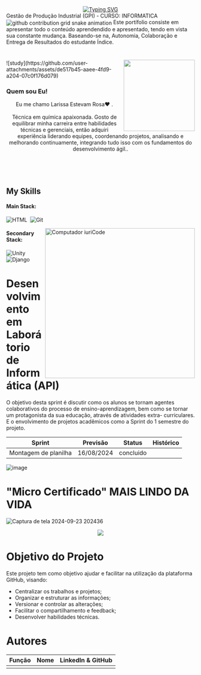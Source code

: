 <div align="center">
  <a href="https://git.io/typing-svg">
    <img src="https://readme-typing-svg.demolab.com?font=Fira+Code&weight=500&size=22&pause=1000&color=FF00F6&center=true&vCenter=true&random=false&width=524&lines=%E2%8A%B9+Welcome+to+my+profile!+%CB%99%E1%B5%95%CB%99+%E2%8A%B9+" alt="Typing SVG">
  </a>
</div>
 Gestão de Produção Industrial (GPI) - CURSO: INFORMATICA 

<picture align="center">
  <source media="(prefers-color-scheme: dark)" srcset="https://raw.githubusercontent.com/Lari104/LightYagami/output/github-contribution-grid-snake-dark.svg">
  <source media="(prefers-color-scheme: light)" srcset="https://raw.githubusercontent.com/Lari104/LightYagami/output/github-contribution-grid-snake-dark.svg">
  <img align="center" alt="github contribution grid snake animation" src="https://raw.githubusercontent.com/Lari104/LightYagami /output/github-contribution-grid-snake.svg">
</picture>
Este portífolio consiste em apresentar todo o conteúdo aprendendido e apresentado, tendo em vista sua constante mudança.
Baseando-se na, Autonomia, Colaboração e Entrega de Resultados do estudante Índice.

#

<img align="right" alt="" height="190px" src="./src/study.gif">
![study](https://github.com/user-attachments/assets/de517b45-aaee-4fd9-a204-07c0f176d079)


<h3 align="left">Quem sou Eu!</h3>
<![Imagem do WhatsApp de 2024-09-19 à(s) 21 19 21_86656bbc](https://github.com/user-attachments/assets/e94d2bb1-3f57-449f-95fe-c7cceac9496c)>



<p align="center"> Eu me chamo Larissa Estevam Rosa❤️ . <br><br> Técnica em química apaixonada. Gosto de equilibrar minha carreira entre habilidades técnicas e gerenciais, então adquiri experiência liderando equipes, coordenando projetos, analisando e melhorando continuamente, integrando tudo isso com os fundamentos do desenvolvimento ágil..</p>&nbsp;




 
 &nbsp;
 &nbsp;



## My Skills

#### Main Stack:


![HTML](https://img.shields.io/badge/HTML5-E34F26?style=for-the-badge&logo=html5&logoColor=white)&nbsp;
![Git](https://img.shields.io/badge/GIT-E44C30?style=for-the-badge&logo=git&logoColor=white)&nbsp;


<img src="https://raw.githubusercontent.com/MicaelliMedeiros/micaellimedeiros/master/image/computer-illustration.png" min-width="400px" max-width="400px" width="400px" align="right" alt="Computador iuriCode">

#### Secondary Stack:

![Unity](https://img.shields.io/badge/Unity-100000?style=for-the-badge&logo=unity&logoColor=white)&nbsp;
![Django](https://img.shields.io/badge/Django-092E20?style=for-the-badge&logo=django&logoColor=white)&nbsp;





# Desenvolvimento em Laborátorio de Informática (API) 
O objetivo desta sprint é discutir como os alunos se tornam agentes colaborativos do processo de ensino-aprendizagem, bem como se tornar um protagonista da sua educação, através de atividades extra- curriculares.
E o envolvimento de projetos acadêmicos como a Sprint do 1 semestre do projeto.


Sprint | Previsão | Status| Histórico|
|------|--------|------|--------|
|Montagem de planilha| 16/08/2024 | concluido|

![image](https://github.com/user-attachments/assets/2e8b05fa-3ea2-484e-9b93-7efa865f3c71)



# "Micro Certificado" MAIS LINDO DA VIDA
![Captura de tela 2024-09-23 202436](https://github.com/user-attachments/assets/28651162-fba8-4d6a-8bd1-2e83028c3948)



<p align="center">
 <img src="https://img.shields.io/badge/STATUS-EM_PROGRESSO-yellow"/>
</p>




# Objetivo do Projeto
Este projeto tem como objetivo ajudar e facilitar na utilização da plataforma GitHub, visando:
* Centralizar os trabalhos e projetos;
* Organizar e estruturar as informações;
* Versionar e controlar as alterações;
* Facilitar o compartilhamento e feedback;
* Desenvolver habilidades técnicas.





  





# Autores
|    Função     | Nome                                  |                                                                                                                                                      LinkedIn & GitHub                                                                                                                                                      |
| :-----------: | :------------------------------------ | :-------------------------------------------------------------------------------------------------------------------------------------------------------------------------------------------------------------------------------------------------------------------------------------------------------------------------: |
      |


